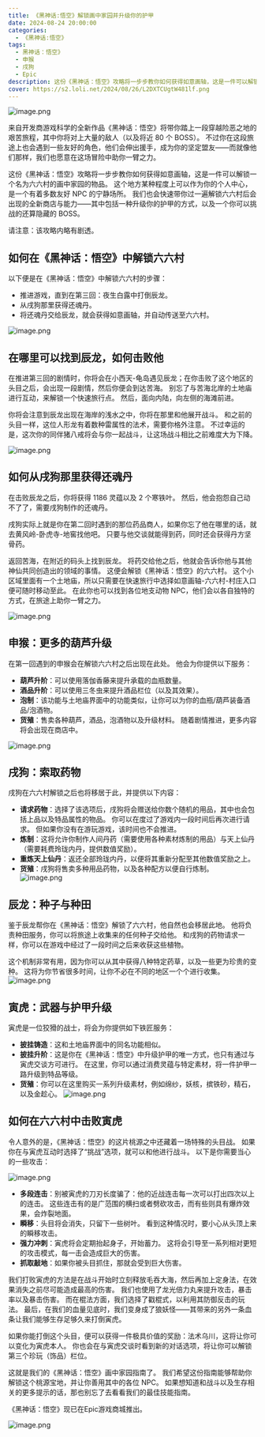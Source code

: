 ```yaml
---
title: 《黑神话:悟空》解锁画中家园并升级你的护甲
date: 2024-08-24 20:00:00
categories:
  - 《黑神话:悟空》
tags:
  - 黑神话：悟空》
  - 申猴
  - 戌狗
  - Epic
description: 这份《黑神话：悟空》攻略将一步步教你如何获得如意画轴，这是一件可以解锁一个名为六六村的画中家园的物品
cover: https://s2.loli.net/2024/08/26/L2DXTCUgtW481lf.png
---
```

![image.png](https://s2.loli.net/2024/08/26/1ybSFMTHgKwL4qc.png)

来自开发商游戏科学的全新作品《黑神话：悟空》将带你踏上一段穿越险恶之地的艰苦旅程，其中你将对上大量的敌人（以及将近 80 个 BOSS）。 不过你在这段旅途上也会遇到一些友好的角色，他们会伸出援手，成为你的坚定盟友——而就像他们那样，我们也愿意在这场冒险中助你一臂之力。

这份《黑神话：悟空》攻略将一步步教你如何获得如意画轴，这是一件可以解锁一个名为六六村的画中家园的物品。 这个地方某种程度上可以作为你的个人中心，是一个有着多数友好 NPC 的宁静场所。 我们也会快速带你过一遍解锁六六村后会出现的全新商店与能力——其中包括一种升级你的护甲的方式，以及一个你可以挑战的还算隐藏的 BOSS。

请注意：该攻略内略有剧透。
 

## 如何在《黑神话：悟空》中解锁六六村

以下便是在《黑神话：悟空》中解锁六六村的步骤：

- 推进游戏，直到在第三回：夜生白露中打倒辰龙。
- 从戌狗那里获得还魂丹。
- 将还魂丹交给辰龙，就会获得如意画轴，并自动传送至六六村。

 ![image.png](https://s2.loli.net/2024/08/26/Wrah4jtIpZLyNkT.png)

## 在哪里可以找到辰龙，如何击败他

在推进第三回的剧情时，你将会在小西天-龟岛遇见辰龙；在你击败了这个地区的头目之后，会出现一段剧情，然后你便会到达苦海。 别忘了与苦海北岸的土地庙进行互动，来解锁一个快速旅行点。 然后，面向内陆，向左侧的海滩前进。

你将会注意到辰龙出现在海岸的浅水之中，你将在那里和他展开战斗。 和之前的头目一样，这位人形龙有着数种雷属性的法术，需要你格外注意。 不过幸运的是，这次你的同伴猪八戒将会与你一起战斗，让这场战斗相比之前难度大为下降。

 ![image.png](https://s2.loli.net/2024/08/26/pR96Xc7I5CjlTo8.png)

## 如何从戌狗那里获得还魂丹

在击败辰龙之后，你将获得 1186 灵蕴以及 2 个寒铁叶。 然后，他会抱怨自己动不了了，需要戌狗制作的还魂丹。

戌狗实际上就是你在第二回时遇到的那位药品商人，如果你忘了他在哪里的话，就去黄风岭-卧虎寺-地窖找他吧。 只要与他交谈就能得到药，同时还会获得丹方坚骨药。

返回苦海，在附近的码头上找到辰龙。 将药交给他之后，他就会告诉你他与其他神仙共同创造出的领域的事情。 这便会解锁《黑神话：悟空》的六六村。 这个小区域里面有一个土地庙，所以只需要在快速旅行中选择如意画轴-六六村-村庄入口便可随时移动至此。 在此你也可以找到各位地支动物 NPC，他们会以各自独特的方式，在旅途上助你一臂之力。

 ![image.png](https://s2.loli.net/2024/08/26/oPAauzqG9xvC3SF.png)

## 申猴：更多的葫芦升级

在第一回遇到的申猴会在解锁六六村之后出现在此处。 他会为你提供以下服务：

- **葫芦升阶**：可以使用落伽香藤来提升承载的血瓶数量。
- **酒品升阶**：可以使用三冬虫来提升酒品栏位（以及其效果）。
- **泡制**：该功能与土地庙界面中的功能类似，让你可以为你的血瓶/葫芦装备酒品/泡酒物。
- **货殖**：售卖各种葫芦，酒品，泡酒物以及升级材料。 随着剧情推进，更多内容将会出现在商店中。

 ![image.png](https://s2.loli.net/2024/08/26/W1qKRr32mtsf5U7.png)

## 戌狗：索取药物

戌狗在六六村解锁之后也将移居于此，并提供以下内容：

- **请求药物**：选择了该选项后，戌狗将会赠送给你数个随机的用品，其中也会包括上品以及特品属性的物品。 你可以在度过了游戏内一段时间后再次进行请求。 但如果你没有在游玩游戏，该时间也不会推进。
- **炼制**：这将允许你制作人间丹药（需要使用各种素材炼制的用品）与天上仙丹（需要耗费玲珑内丹，提供数值奖励）。
- **重炼天上仙丹**：返还全部玲珑内丹，以便将其重新分配至其他数值奖励之上。
- **货殖**：戌狗将售卖多种用品药物，以及各种配方以便自行炼制。
![image.png](https://s2.loli.net/2024/08/26/W1qKRr32mtsf5U7.png)
 

## 辰龙：种子与种田

鉴于辰龙帮你在《黑神话：悟空》解锁了六六村，他自然也会移居此地。 他将负责种田服务，你可以将旅途上收集来的任何种子交给他。 和戌狗的药物请求一样，你可以在游戏中经过了一段时间之后来收获这些植物。

这个机制非常有用，因为你可以从其中获得八种特定药草，以及一些更为珍贵的变种。 这将为你节省很多时间，让你不必在不同的地区一个个进行收集。
![image.png](https://s2.loli.net/2024/08/26/8NUDcehSouIinx6.png)
 

## 寅虎：武器与护甲升级

寅虎是一位狡猾的战士，将会为你提供如下铁匠服务：

- **披挂铸造**：这和土地庙界面中的同名功能相似。
- **披挂升阶**：这是你在《黑神话：悟空》中升级护甲的唯一方式，也只有通过与寅虎交谈方可进行。 在这里，你可以通过消费灵蕴与特定素材，将一件护甲一路升级到特品等级。
- **货殖**：你可以在这里购买一系列升级素材，例如绵纱，妖核，摈铁砂，精石，以及金趁心。
![image.png](https://s2.loli.net/2024/08/26/kGfrs3eLb6nizSp.png)
 

## 如何在六六村中击败寅虎

令人意外的是，《黑神话：悟空》的这片桃源之中还藏着一场特殊的头目战。 如果你在与寅虎互动时选择了“挑战”选项，就可以和他进行战斗。 以下是你需要当心的一些攻击：

![image.png](https://s2.loli.net/2024/08/26/LxF2ZfpByWMaQtq.png)

- **多段连击**：别被寅虎的刀刃长度骗了：他的近战连击每一次可以打出四次以上的连击。 这些连击有的是广范围的横扫或者劈砍攻击，而有些则具有爆炸效果，会炸裂地面。
- **瞬移**：头目将会消失，只留下一些树叶。 看到这种情况时，要小心从头顶上来的瞬移攻击。
- **强力冲刺**：寅虎将会定期抬起身子，开始蓄力。 这将会引导至一系列相对更短的攻击模式，每一击会造成巨大的伤害。
- **抓取敲地**：如果你被头目抓住，那就会受到巨大伤害。
  
我们打败寅虎的方法是在战斗开始时立刻释放毛吞大海，然后再加上定身法，在效果消失之前尽可能造成最高的伤害。 我们也使用了龙光倍力丸来提升攻击，暴击率以及暴击伤害。 而在棍法方面，我们选择了戳棍式，以利用其防御反击的玩法。 最后，在我们的血量见底时，我们变身成了狼妖怪——其带来的另外一条血条让我们能够生存足够久来打倒寅虎。

如果你能打倒这个头目，便可以获得一件极具价值的奖励：法术乌川，这将让你可以变化为寅虎本人。 你也会在与寅虎交谈时看到新的对话选项，将让你可以解锁第三个珍玩（饰品）栏位。

这就是我们的《黑神话：悟空》画中家园指南了。 我们希望这份指南能够帮助你解锁这个桃源宝地，并让你善用其中的各位 NPC。 如果想知道和战斗以及生存相关的更多提示的话，那也别忘了去看看我们的最佳技能指南。

《黑神话：悟空》现已在Epic游戏商城推出。


![image.png](https://s2.loli.net/2023/11/25/H5xdCfXGw83lFO9.png)
